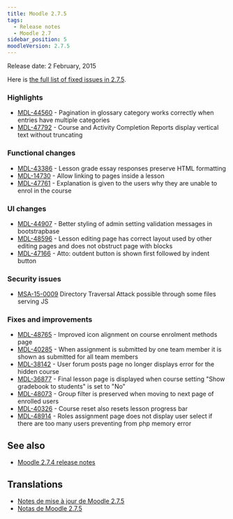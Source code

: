 ```yaml
---
title: Moodle 2.7.5
tags:
  - Release notes
  - Moodle 2.7
sidebar_position: 5
moodleVersion: 2.7.5
---
```

Release date: 2 February, 2015

Here is [the full list of fixed issues in 2.7.5](https://tracker.moodle.org/secure/IssueNavigator!executeAdvanced.jspa?jqlQuery=project+%3D+mdl+AND+resolution+%3D+fixed+AND+fixVersion+in+%28%222.7.5%22%29+ORDER+BY+priority+DESC&runQuery=true&clear=true).

### Highlights

- [MDL-44560](https://tracker.moodle.org/browse/MDL-44560) - Pagination in glossary category works correctly when entries have multiple categories
- [MDL-47792](https://tracker.moodle.org/browse/MDL-47792) - Course and Activity Completion Reports display vertical text without truncating

### Functional changes

- [MDL-43386](https://tracker.moodle.org/browse/MDL-43386) - Lesson grade essay responses preserve HTML formatting
- [MDL-14730](https://tracker.moodle.org/browse/MDL-14730) - Allow linking to pages inside a lesson
- [MDL-47761](https://tracker.moodle.org/browse/MDL-47761) - Explanation is given to the users why they are unable to enrol in the course

### UI changes

- [MDL-44907](https://tracker.moodle.org/browse/MDL-44907) - Better styling of admin setting validation messages in bootstrapbase
- [MDL-48596](https://tracker.moodle.org/browse/MDL-48596) - Lesson editing page has correct layout used by other editing pages and does not obstruct page with blocks
- [MDL-47166](https://tracker.moodle.org/browse/MDL-47166) - Atto: outdent button is shown first followed by indent button

### Security issues

- [MSA-15-0009](https://moodle.org/mod/forum/discuss.php?d=279956) Directory Traversal Attack possible through some files serving JS

### Fixes and improvements

- [MDL-48765](https://tracker.moodle.org/browse/MDL-48765) - Improved icon alignment on course enrolment methods page
- [MDL-40285](https://tracker.moodle.org/browse/MDL-40285) - When assignment is submitted by one team member it is shown as submitted for all team members
- [MDL-38142](https://tracker.moodle.org/browse/MDL-38142) - User forum posts page no longer displays error for the hidden course
- [MDL-36877](https://tracker.moodle.org/browse/MDL-36877) - Final lesson page is displayed when course setting "Show gradebook to students" is set to "No"
- [MDL-48073](https://tracker.moodle.org/browse/MDL-48073) - Group filter is preserved when moving to next page of enrolled users
- [MDL-40326](https://tracker.moodle.org/browse/MDL-40326) - Course reset also resets lesson progress bar
- [MDL-48914](https://tracker.moodle.org/browse/MDL-48914) - Roles assignment page does not display user select if there are too many users preventing from php memory error

## See also

- [Moodle 2.7.4 release notes](/general/releases/2.7/2.7.4)

## Translations

- [Notes de mise à jour de Moodle 2.7.5](https://docs.moodle.org/fr/Notes_de_mise_à_jour_de_Moodle_2.7.5)
- [Notas de Moodle 2.7.5](https://docs.moodle.org/es/Notas_de_Moodle_2.7.5)
